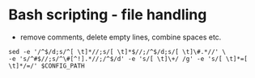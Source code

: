 # Bash scripting - file handling


* remove comments, delete empty lines, combine spaces etc.
```
sed -e '/^$/d;s/^[ \t]*//;s/[ \t]*$//;/^$/d;s/[ \t]\#.*//' \
-e 's/^#$//;s/^\#[^!].*//;/^$/d' -e 's/[ \t]\+/ /g' -e 's/[ \t]*=[ \t]*/=/' $CONFIG_PATH
```

